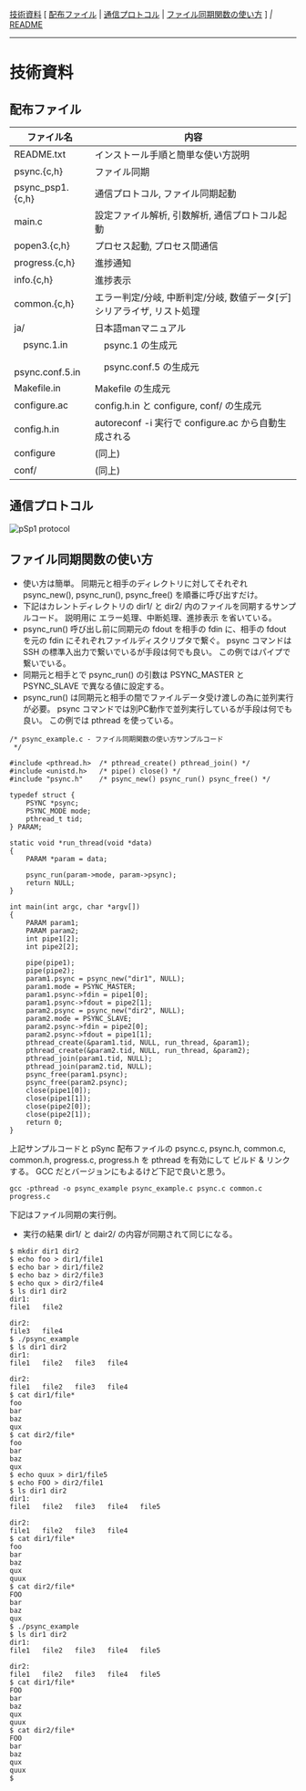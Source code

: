 [技術資料](#技術資料)
[
[配布ファイル](#配布ファイル)
|
[通信プロトコル](#通信プロトコル)
|
[ファイル同期関数の使い方](#ファイル同期関数の使い方)
]
*|*
[README](../README_ja.md)

***

# 技術資料

## 配布ファイル
|ファイル名|内容|
---|---
|README.txt|インストール手順と簡単な使い方説明|
|psync.{c,h}|ファイル同期|
|psync_psp1.{c,h}|通信プロトコル, ファイル同期起動|
|main.c|設定ファイル解析, 引数解析, 通信プロトコル起動|
|popen3.{c,h}|プロセス起動, プロセス間通信|
|progress.{c,h}|進捗通知|
|info.{c,h}|進捗表示|
|common.{c,h}|エラー判定/分岐, 中断判定/分岐, 数値データ[デ]シリアライザ, リスト処理|
|ja/|日本語manマニュアル|
|　psync.1.in|　psync.1 の生成元|
|　psync.conf.5.in|　psync.conf.5 の生成元|
|Makefile.in|Makefile の生成元|
|configure.ac|config.h.in と configure, conf/ の生成元|
|config.h.in|autoreconf -i 実行で configure.ac から自動生成される|
|configure|(同上)|
|conf/|(同上)|

## 通信プロトコル
![pSp1 protocol](psp.svg)

## ファイル同期関数の使い方
* 使い方は簡単。
同期元と相手のディレクトリに対してそれぞれ psync_new(), psync_run(), psync_free() を順番に呼び出すだけ。
* 下記はカレントディレクトリの dir1/ と dir2/ 内のファイルを同期するサンプルコード。
説明用に エラー処理、中断処理、進捗表示 を省いている。
* psync_run() 呼び出し前に同期元の fdout を相手の fdin に、相手の fdout を元の fdin にそれぞれファイルディスクリプタで繋ぐ。
psync コマンドは SSH の標準入出力で繋いでいるが手段は何でも良い。
この例ではパイプで繋いでいる。
* 同期元と相手とで psync_run() の引数は PSYNC_MASTER と PSYNC_SLAVE で異なる値に設定する。
* psync_run() は同期元と相手の間でファイルデータ受け渡しの為に並列実行が必要。
psync コマンドでは別PC動作で並列実行しているが手段は何でも良い。
この例では pthread を使っている。
```
/* psync_example.c - ファイル同期関数の使い方サンプルコード
 */

#include <pthread.h>  /* pthread_create() pthread_join() */
#include <unistd.h>   /* pipe() close() */
#include "psync.h"    /* psync_new() psync_run() psync_free() */

typedef struct {
    PSYNC *psync;
    PSYNC_MODE mode;
    pthread_t tid;
} PARAM;

static void *run_thread(void *data)
{
    PARAM *param = data;

    psync_run(param->mode, param->psync);
    return NULL;
}

int main(int argc, char *argv[])
{
    PARAM param1;
    PARAM param2;
    int pipe1[2];
    int pipe2[2];

    pipe(pipe1);
    pipe(pipe2);
    param1.psync = psync_new("dir1", NULL);
    param1.mode = PSYNC_MASTER;
    param1.psync->fdin = pipe1[0];
    param1.psync->fdout = pipe2[1];
    param2.psync = psync_new("dir2", NULL);
    param2.mode = PSYNC_SLAVE;
    param2.psync->fdin = pipe2[0];
    param2.psync->fdout = pipe1[1];
    pthread_create(&param1.tid, NULL, run_thread, &param1);
    pthread_create(&param2.tid, NULL, run_thread, &param2);
    pthread_join(param1.tid, NULL);
    pthread_join(param2.tid, NULL);
    psync_free(param1.psync);
    psync_free(param2.psync);
    close(pipe1[0]);
    close(pipe1[1]);
    close(pipe2[0]);
    close(pipe2[1]);
    return 0;
}
```
上記サンプルコードと pSync 配布ファイルの psync.c, psync.h, common.c, common.h, progress.c, progress.h を pthread を有効にして ビルド & リンク する。
GCC だとバージョンにもよるけど下記で良いと思う。
```
gcc -pthread -o psync_example psync_example.c psync.c common.c progress.c
```
下記はファイル同期の実行例。
* 実行の結果 dir1/ と dair2/ の内容が同期されて同じになる。
```
$ mkdir dir1 dir2
$ echo foo > dir1/file1
$ echo bar > dir1/file2
$ echo baz > dir2/file3
$ echo qux > dir2/file4
$ ls dir1 dir2
dir1:
file1   file2

dir2:
file3   file4
$ ./psync_example
$ ls dir1 dir2
dir1:
file1   file2   file3   file4

dir2:
file1   file2   file3   file4
$ cat dir1/file*
foo
bar
baz
qux
$ cat dir2/file*
foo
bar
baz
qux
$ echo quux > dir1/file5
$ echo FOO > dir2/file1
$ ls dir1 dir2
dir1:
file1   file2   file3   file4   file5

dir2:
file1   file2   file3   file4
$ cat dir1/file*
foo
bar
baz
qux
quux
$ cat dir2/file*
FOO
bar
baz
qux
$ ./psync_example
$ ls dir1 dir2
dir1:
file1   file2   file3   file4   file5

dir2:
file1   file2   file3   file4   file5
$ cat dir1/file*
FOO
bar
baz
qux
quux
$ cat dir2/file*
FOO
bar
baz
qux
quux
$
```

